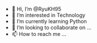 - 👋 Hi, I’m @RyuKH95
- 👀 I’m interested in Technology
- 🌱 I’m currently learning Python
- 💞️ I’m looking to collaborate on ...
- 📫 How to reach me ...

<!---
RyuKH95/RyuKH95 is a ✨ special ✨ repository because its `README.md` (this file) appears on your GitHub profile.
You can click the Preview link to take a look at your changes.
--->
